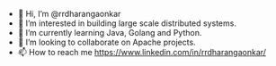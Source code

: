 - 👋 Hi, I’m @rrdharangaonkar
- 👀 I’m interested in building large scale distributed systems.
- 🌱 I’m currently learning Java, Golang and Python.
- 💞️ I’m looking to collaborate on Apache projects.
- 📫 How to reach me https://www.linkedin.com/in/rrdharangaonkar/

<!---
rrdharangaonkar/rrdharangaonkar is a ✨ special ✨ repository because its `README.md` (this file) appears on your GitHub profile.
You can click the Preview link to take a look at your changes.
--->
